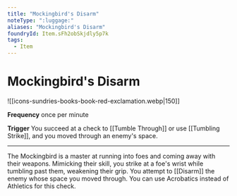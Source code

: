 ```yaml
---
title: "Mockingbird's Disarm"
noteType: ":luggage:"
aliases: "Mockingbird's Disarm"
foundryId: Item.sFh2obSkjdly5p7k
tags:
  - Item
---
```


# Mockingbird's Disarm
![[icons-sundries-books-book-red-exclamation.webp|150]]

**Frequency** once per minute

**Trigger** You succeed at a check to [[Tumble Through]] or use [[Tumbling Strike]], and you moved through an enemy's space.

* * *

The Mockingbird is a master at running into foes and coming away with their weapons. Mimicking their skill, you strike at a foe's wrist while tumbling past them, weakening their grip. You attempt to [[Disarm]] the enemy whose space you moved through. You can use Acrobatics instead of Athletics for this check.
